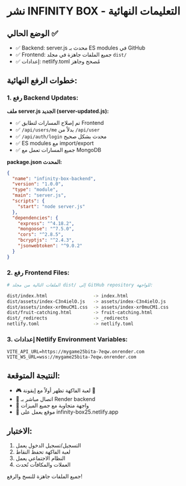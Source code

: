 # نشر INFINITY BOX - التعليمات النهائية

## الوضع الحالي ✅
- ✅ Backend: server.js محدث بـ ES modules في GitHub
- ✅ Frontend: جميع الملفات جاهزة في مجلد `dist/`
- ✅ إعدادات: netlify.toml مُصحح وجاهز

## خطوات الرفع النهائية:

### 1. رفع Backend Updates:
**ملف server.js الجديد (server-updated.js):**
- ✅ تم إصلاح المسارات لتطابق Frontend
- ✅ `/api/users/me` بدلاً من `/api/user`
- ✅ `/api/auth/login` محدث بشكل صحيح
- ✅ ES modules مع import/export
- ✅ جميع المسارات تعمل مع MongoDB

**package.json المحدث:**
```json
{
  "name": "infinity-box-backend",
  "version": "1.0.0",
  "type": "module",
  "main": "server.js",
  "scripts": {
    "start": "node server.js"
  },
  "dependencies": {
    "express": "^4.18.2",
    "mongoose": "^7.5.0",
    "cors": "^2.8.5",
    "bcryptjs": "^2.4.3",
    "jsonwebtoken": "^9.0.2"
  }
}
```

### 2. رفع Frontend Files:
```bash
# الملفات التالية من مجلد dist/ إلى GitHub repository للواجهة:

dist/index.html                 -> index.html
dist/assets/index-C3n4ielO.js   -> assets/index-C3n4ielO.js  
dist/assets/index-xr0muCM1.css  -> assets/index-xr0muCM1.css
dist/fruit-catching.html        -> fruit-catching.html
dist/_redirects                 -> _redirects
netlify.toml                    -> netlify.toml
```

### 3. إعدادات Netlify Environment Variables:
```
VITE_API_URL=https://mygame25bita-7eqw.onrender.com
VITE_WS_URL=wss://mygame25bita-7eqw.onrender.com
```

## النتيجة المتوقعة:
- 🎮 لعبة الفاكهة تظهر أولاً مع إيقونة 🍎
- 🔗 اتصال مباشر بـ Render backend
- 📱 واجهة متجاوبة مع جميع الميزات
- 🚀 موقع يعمل على infinity-box25.netlify.app

## الاختبار:
1. التسجيل/تسجيل الدخول يعمل
2. لعبة الفاكهة تحفظ النقاط
3. النظام الاجتماعي يعمل
4. العملات والمكافآت تُحدث

جميع الملفات جاهزة للنسخ والرفع!